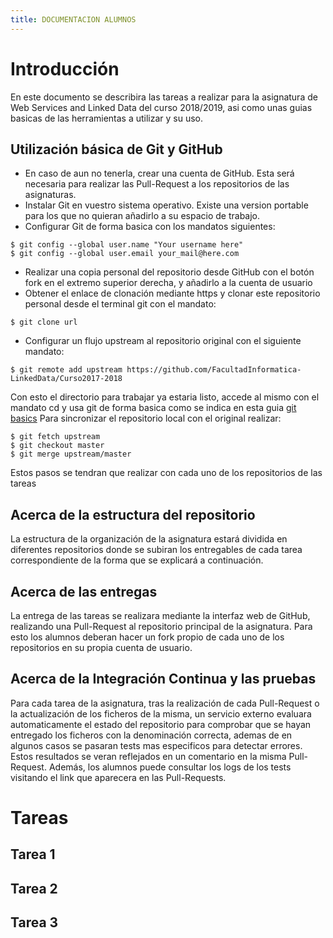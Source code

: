 ```yaml
---
title: DOCUMENTACION ALUMNOS
---
```


# Introducción

En este documento se describira las tareas a realizar para la asignatura de Web Services and Linked Data del curso 2018/2019, asi como unas guias basicas de las herramientas a utilizar y su uso.

## Utilización básica de Git y GitHub

 * En caso de aun no tenerla, crear una cuenta de GitHub. Esta será necesaria para realizar las Pull-Request a los repositorios de las asignaturas. 
 * Instalar Git en vuestro sistema operativo. Existe una version portable para los que no quieran añadirlo a su espacio de trabajo.  
 * Configurar Git de forma basica con los mandatos siguientes:
 ```git
 $ git config --global user.name "Your username here"
 $ git config --global user.email your_mail@here.com
 ```
* Realizar una copia personal del repositorio desde GitHub con el botón fork en el extremo superior derecha, y añadirlo a la cuenta de usuario
* Obtener el enlace de clonación mediante https y clonar este repositorio personal desde el terminal git con el mandato:
```git
$ git clone url
```
* Configurar un flujo upstream al repositorio original con el siguiente mandato:
```git
$ git remote add upstream https://github.com/FacultadInformatica-LinkedData/Curso2017-2018
```
Con esto el directorio para trabajar ya estaria listo, accede al mismo con el mandato cd y usa git de forma basica como se indica en esta guia [git basics](https://git-scm.com/book/en/v2/Getting-Started-Git-Basics)
Para sincronizar el repositorio local con el original realizar:
```git
$ git fetch upstream
$ git checkout master
$ git merge upstream/master
```
Estos pasos se tendran que realizar con cada uno de los repositorios de las tareas

## Acerca de la estructura del repositorio

La estructura de la organización de la asignatura estará dividida en diferentes repositorios donde se subiran los entregables de cada tarea correspondiente de la forma que se explicará a continuación.

## Acerca de las entregas

La entrega de las tareas se realizara mediante la interfaz web de GitHub, realizando una Pull-Request al repositorio principal de la asignatura. Para esto los alumnos deberan hacer un fork propio de cada uno de los repositorios en su propia cuenta de usuario.

## Acerca de la Integración Continua y las pruebas

Para cada tarea de la asignatura, tras la realización de cada Pull-Request o la actualización de los ficheros de la misma, un servicio externo evaluara automaticamente el estado del repositorio para comprobar que se hayan entregado los ficheros con la denominación correcta, ademas de en algunos casos se pasaran tests mas especificos para detectar errores. Estos resultados se veran reflejados en un comentario en la misma Pull-Request. Además, los alumnos puede consultar los logs de los tests visitando el link que aparecera en las Pull-Requests.

# Tareas

## Tarea 1

## Tarea 2

## Tarea 3
